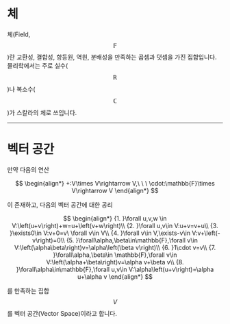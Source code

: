 # 체
체(Field, $$\mathbb{F}$$)란 교환성, 결합성, 항등원, 역원, 분배성을 만족하는 곱셈과 덧셈을 가진 집합입니다. 물리학에서는 주로 실수($$\mathbb{R}$$)나 복소수($$\mathbb{C}$$)가 스칼라의 체로 쓰입니다.

---

# 벡터 공간
만약 다음의 연산

$$
\begin{align*}
+:V\times V\rightarrow V,\ \ \ \cdot:\mathbb{F}\times V\rightarrow V
\end{align*}
$$

이 존재하고, 다음의 벡터 공간에 대한 공리


$$
\begin{align*}
{1. }\forall u,v,w \in V:\left(u+v\right)+w=u+\left(v+w\right)\\
{2. }\forall u,v\in V:u+v=v+u\\
{3. }\exists0\in V:v+0=v\ \forall v\in V\\
{4. }\forall v\in V,\exists-v\in V:v+\left(-v\right)=0\\
{5. }\forall\alpha,\beta\in\mathbb{F},\forall v\in V:\left(\alpha\beta\right)v=\alpha\left(\beta v\right)\\
{6. }1\cdot v=v\\
{7. }\forall\alpha,\beta\in \mathbb{F},\forall v\in V:\left(\alpha+\beta\right)v=\alpha v+\beta v\\
{8. }\forall\alpha\in\mathbb{F},\forall u,v\in V:\alpha\left(u+v\right)=\alpha u+\alpha v
\end{align*}
$$

를 만족하는 집합 $$V$$를 벡터 공간(Vector Space)이라고 합니다.
